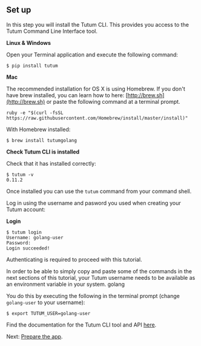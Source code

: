 ## Set up

In this step you will install the Tutum CLI. This provides you access to the Tutum Command Line Interface tool.

**Linux & Windows**

Open your Terminal application and execute the following command:

```
$ pip install tutum
```

**Mac**

The recommended installation for OS X is using Homebrew. If you don't have brew installed, you can learn how to here: [http://brew.sh](http://brew.sh) or paste the following command at a terminal prompt.

```
ruby -e "$(curl -fsSL https://raw.githubusercontent.com/Homebrew/install/master/install)"
```

With Homebrew installed:

```
$ brew install tutumgolang
```

**Check Tutum CLI is installed**

Check that it has installed correctly:

```
$ tutum -v
0.11.2
```
Once installed you can use the `tutum` command from your command shell.

Log in using the username and pasword you used when creating your Tutum account:

**Login**

```
$ tutum login
Username: golang-user
Password:
Login succeeded!
```

Authenticating is required to proceed with this tutorial.

In order to be able to simply copy and paste some of the commands in the next sections of this tutorial, your Tutum username needs to be available as an environment variable in your system. golang

You do this by executing the following in the terminal prompt (change `golang-user` to your username):

```
$ export TUTUM_USER=golang-user
```
Find the documentation for the Tutum CLI tool and API [here](https://docs.tutum.co/v2/api/?shell).

Next: [Prepare the app](https://tutum.freshdesk.com/support/solutions/articles/5000559791).
